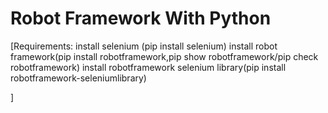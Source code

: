 # Robot Framework With Python

[Requirements:
install selenium (pip install selenium) install robot framework(pip install robotframework,pip show robotframework/pip check robotframework)
install robotframework selenium library(pip install robotframework-seleniumlibrary)

]
